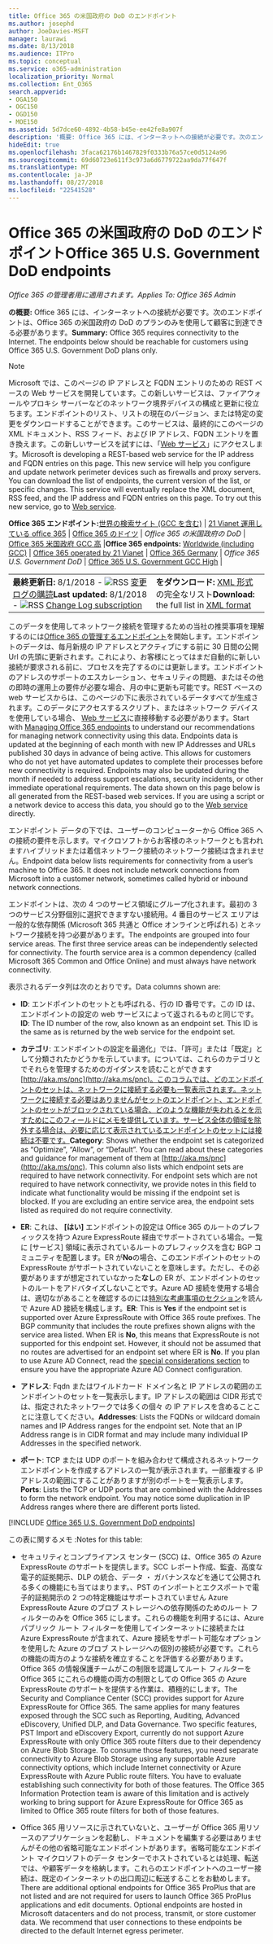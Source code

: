 ```yaml
---
title: Office 365 の米国政府の DoD のエンドポイント
ms.author: josephd
author: JoeDavies-MSFT
manager: laurawi
ms.date: 8/13/2018
ms.audience: ITPro
ms.topic: conceptual
ms.service: o365-administration
localization_priority: Normal
ms.collection: Ent_O365
search.appverid:
- OGA150
- OGC150
- OGD150
- MOE150
ms.assetid: 5d7dce60-4892-4b58-b45e-ee42fe8a907f
description: '概要: Office 365 には、インターネットへの接続が必要です。次のエンドポイントは、Office 365 の米国政府の DoD のプランのみを使用して顧客に到達できる必要があります。'
hideEdit: true
ms.openlocfilehash: 3faca62176b1467829f0333b76a57ce0d5124a96
ms.sourcegitcommit: 69d60723e611f3c973a6d6779722aa9da77f647f
ms.translationtype: MT
ms.contentlocale: ja-JP
ms.lasthandoff: 08/27/2018
ms.locfileid: "22541528"
---
```

# <a name="office-365-us-government-dod-endpoints"></a><span data-ttu-id="f00af-104">Office 365 の米国政府の DoD のエンドポイント</span><span class="sxs-lookup"><span data-stu-id="f00af-104">Office 365 U.S. Government DoD endpoints</span></span>

<span data-ttu-id="f00af-105">*Office 365 の管理者用に適用されます。*</span><span class="sxs-lookup"><span data-stu-id="f00af-105">*Applies To: Office 365 Admin*</span></span>

 <span data-ttu-id="f00af-p102">**の概要:** Office 365 には、インターネットへの接続が必要です。次のエンドポイントは、Office 365 の米国政府の DoD のプランのみを使用して顧客に到達できる必要があります。</span><span class="sxs-lookup"><span data-stu-id="f00af-p102">**Summary:** Office 365 requires connectivity to the Internet. The endpoints below should be reachable for customers using Office 365 U.S. Government DoD plans only.</span></span>
  
> [!NOTE]
> <span data-ttu-id="f00af-p103">Microsoft では、このページの IP アドレスと FQDN エントリのための REST ベースの Web サービスを開発しています。この新しいサービスは、ファイアウォールやプロキシ サーバーなどのネットワーク境界デバイスの構成と更新に役立ちます。エンドポイントのリスト、リストの現在のバージョン、または特定の変更をダウンロードすることができます。このサービスは、最終的にこのページの XML ドキュメント、RSS フィード、および IP アドレス、FQDN エントリを置き換えます。この新しいサービスを試すには、「[Web サービス](managing-office-365-endpoints.md#webservice)」にアクセスします。</span><span class="sxs-lookup"><span data-stu-id="f00af-p103">Microsoft is developing a REST-based web service for the IP address and FQDN entries on this page. This new service will help you configure and update network perimeter devices such as firewalls and proxy servers. You can download the list of endpoints, the current version of the list, or specific changes. This service will eventually replace the XML document, RSS feed, and the IP address and FQDN entries on this page. To try out this new service, go to [Web service](managing-office-365-endpoints.md#webservice).</span></span>
  
 <span data-ttu-id="f00af-113">**Office 365 エンドポイント:**[世界の検索サイト (GCC を含む)](urls-and-ip-address-ranges.md) |  [21 Vianet 運用している office 365](urls-and-ip-address-ranges-21vianet.md)  | [Office 365 のドイツ](office-365-germany-endpoints.md) | *Office 365 の米国政府の DoD* | [Office 365 米国政府 GCC 高](office-365-u-s-government-gcc-high-endpoints.md) |</span><span class="sxs-lookup"><span data-stu-id="f00af-113">**Office 365 endpoints:** [Worldwide (including GCC)](urls-and-ip-address-ranges.md) | [Office 365 operated by 21 Vianet](urls-and-ip-address-ranges-21vianet.md)  | [Office 365 Germany](office-365-germany-endpoints.md) | *Office 365 U.S. Government DoD* | [Office 365 U.S. Government GCC High](office-365-u-s-government-gcc-high-endpoints.md) |</span></span>
  
|||
|:-----|:-----|
|<span data-ttu-id="f00af-114">**最終更新日:** 8/1/2018 - ![RSS](media/5dc6bb29-25db-4f44-9580-77c735492c4b.png) [変更ログの購読](https://aka.ms/dodendpointrss)</span><span class="sxs-lookup"><span data-stu-id="f00af-114">**Last updated:** 8/1/2018 - ![RSS](media/5dc6bb29-25db-4f44-9580-77c735492c4b.png) [Change Log subscription](https://aka.ms/dodendpointrss)</span></span> <br/> |<span data-ttu-id="f00af-115">**をダウンロード:** [XML 形式](https://aka.ms/usdodendpoints)の完全なリスト</span><span class="sxs-lookup"><span data-stu-id="f00af-115">**Download:** the full list in [XML format](https://aka.ms/usdodendpoints)</span></span> <br/> |
   
 <span data-ttu-id="f00af-p104">このデータを使用してネットワーク接続を管理するための当社の推奨事項を理解するのには[Office 365 の管理するエンドポイント](managing-office-365-endpoints.md)を開始します。エンドポイントのデータは、毎月新規の IP アドレスとアクティブにする前に 30 日間の公開 Url の先頭に更新されます。これにより、お客様にとってはまだ自動的に新しい接続が要求される前に、プロセスを完了するのには更新します。エンドポイントのアドレスのサポートのエスカレーション、セキュリティの問題、またはその他の即時の運用上の要件が必要な場合、月の中に更新も可能です。REST ベースの web サービスからは、このページの下に表示されているデータすべてが生成されます。このデータにアクセスするスクリプト、またはネットワーク デバイスを使用している場合、 [Web サービス](managing-office-365-endpoints.md#webservice)に直接移動する必要があります。</span><span class="sxs-lookup"><span data-stu-id="f00af-p104">Start with [Managing Office 365 endpoints](managing-office-365-endpoints.md) to understand our recommendations for managing network connectivity using this data. Endpoints data is updated at the beginning of each month with new IP Addresses and URLs published 30 days in advance of being active. This allows for customers who do not yet have automated updates to complete their processes before new connectivity is required. Endpoints may also be updated during the month if needed to address support escalations, security incidents, or other immediate operational requirements. The data shown on this page below is all generated from the REST-based web services. If you are using a script or a network device to access this data, you should go to the [Web service](managing-office-365-endpoints.md#webservice) directly.</span></span>

<span data-ttu-id="f00af-p105">エンドポイント データの下では、ユーザーのコンピューターから Office 365 への接続の要件を示します。マイクロソフトからお客様のネットワークとも言われますハイブリッドまたは着信ネットワーク接続のネットワーク接続は含まれません。</span><span class="sxs-lookup"><span data-stu-id="f00af-p105">Endpoint data below lists requirements for connectivity from a user’s machine to Office 365. It does not include network connections from Microsoft into a customer network, sometimes called hybrid or inbound network connections.</span></span>

<span data-ttu-id="f00af-p106">エンドポイントは、次の 4 つのサービス領域にグループ化されます。最初の 3 つのサービス分野個別に選択できますない接続用。4 番目のサービス エリアは一般的な依存関係 (Microsoft 365 共通と Office オンラインと呼ばれる) とネットワーク接続を持つ必要があります。</span><span class="sxs-lookup"><span data-stu-id="f00af-p106">The endpoints are grouped into four service areas. The first three service areas can be independently selected for connectivity. The fourth service area is a common dependency (called Microsoft 365 Common and Office Online) and must always have network connectivity.</span></span>

<span data-ttu-id="f00af-127">表示されるデータ列は次のとおりです。</span><span class="sxs-lookup"><span data-stu-id="f00af-127">Data columns shown are:</span></span>

- <span data-ttu-id="f00af-p107">**ID**: エンドポイントのセットとも呼ばれる、行の ID 番号です。この ID は、エンドポイントの設定の web サービスによって返されるものと同じです。</span><span class="sxs-lookup"><span data-stu-id="f00af-p107">**ID**: The ID number of the row, also known as an endpoint set. This ID is the same as is returned by the web service for the endpoint set.</span></span>

- <span data-ttu-id="f00af-p108">**カテゴリ**: エンドポイントの設定を最適化」では、「許可」または「既定」として分類されたかどうかを示しています。については、これらのカテゴリとでそれらを管理するためのガイダンスを読むことができます[http://aka.ms/pnc](http://aka.ms/pnc)。このコラムでは、どのエンドポイントのセットは、ネットワークに接続する必要も一覧表示されます。ネットワークに接続する必要はありませんがセットのエンドポイント、エンドポイントのセットがブロックされている場合、どのような機能が失われるとを示すためにこのフィールドにメモを提供しています。サービス全体の領域を除外する場合は、必要に応じて表示されているエンドポイントのセットには接続は不要です。</span><span class="sxs-lookup"><span data-stu-id="f00af-p108">**Category**: Shows whether the endpoint set is categorized as “Optimize”, “Allow”, or “Default”. You can read about these categories and guidance for management of them at [http://aka.ms/pnc](http://aka.ms/pnc). This column also lists which endpoint sets are required to have network connectivity. For endpoint sets which are not required to have network connectivity, we provide notes in this field to indicate what functionality would be missing if the endpoint set is blocked. If you are excluding an entire service area, the endpoint sets listed as required do not require connectivity.</span></span>

- <span data-ttu-id="f00af-p109">**ER**: これは、 **[はい]** エンドポイントの設定は Office 365 のルートのプレフィックスを持つ Azure ExpressRoute 経由でサポートされている場合。一覧に [サービス] 領域に表示されているルートのプレフィックスを含む BGP コミュニティを配置します。ER が**No**の場合、このエンドポイントのセットの ExpressRoute がサポートされていないことを意味します。ただし、その必要がありますが想定されていなかった**なし**の ER が、エンドポイントのセットのルートをアドバタイズしないことです。Azure AD 接続を使用する場合は、適切ながあることを確認するのには[特別な考慮事項のセクション](https://docs.microsoft.com/azure/active-directory/connect/active-directory-AADconnect-instances#microsoft-azure-government-cloud)を読んで Azure AD 接続を構成します。</span><span class="sxs-lookup"><span data-stu-id="f00af-p109">**ER**: This is **Yes** if the endpoint set is supported over Azure ExpressRoute with Office 365 route prefixes. The BGP community that includes the route prefixes shown aligns with the service area listed. When ER is **No**, this means that ExpressRoute is not supported for this endpoint set. However, it should not be assumed that no routes are advertised for an endpoint set where ER is **No**. If you plan to use Azure AD Connect, read the [special considerations section](https://docs.microsoft.com/azure/active-directory/connect/active-directory-AADconnect-instances#microsoft-azure-government-cloud) to ensure you have the appropriate Azure AD Connect configuration.</span></span>

- <span data-ttu-id="f00af-p110">**アドレス**: Fqdn またはワイルドカード ドメイン名と IP アドレスの範囲のエンドポイントのセットを一覧表示します。IP アドレスの範囲は CIDR 形式では、指定されたネットワークでは多くの個々 の IP アドレスを含めることことに注意してください。</span><span class="sxs-lookup"><span data-stu-id="f00af-p110">**Addresses**: Lists the FQDNs or wildcard domain names and IP Address ranges for the endpoint set. Note that an IP Address range is in CIDR format and may include many individual IP Addresses in the specified network.</span></span>
 
- <span data-ttu-id="f00af-p111">**ポート**: TCP または UDP のポートを組み合わせて構成されるネットワーク エンドポイントを作成するアドレスの一覧が表示されます。一部重複する IP アドレスの範囲にすることがありますが別のポートを一覧表示します。</span><span class="sxs-lookup"><span data-stu-id="f00af-p111">**Ports**: Lists the TCP or UDP ports that are combined with the Addresses to form the network endpoint. You may notice some duplication in IP Address ranges where there are different ports listed.</span></span>
 
[!INCLUDE [Office 365 U.S. Government DoD endpoints](./includes/office-365-u.s.-government-dod-endpoints.md)]
  
<span data-ttu-id="f00af-144">この表に関するメモ :</span><span class="sxs-lookup"><span data-stu-id="f00af-144">Notes for this table:</span></span>

- <span data-ttu-id="f00af-p112">セキュリティとコンプライアンス センター (SCC) は、Office 365 の Azure ExpressRoute のサポートを提供します。SCC レポート作成、監査、高度な電子的証拠開示、DLP の統合、データ ・ ガバナンスなどを通じて公開される多くの機能にも当てはまります。、PST のインポートとエクスポートで電子的証拠開示の 2 つの特定機能はサポートされていません Azure ExpressRoute Azure のブロブ ストレージへの依存関係のためのルート フィルターのみを Office 365 にします。これらの機能を利用するには、Azure パブリック ルート フィルターを使用してインターネットに接続または Azure ExpressRoute が含まれて、Azure 接続をサポート可能なオプションを使用した Azure のブロブ ストレージへの個別の接続が必要です。これらの機能の両方のような接続を確立することを評価する必要があります。Office 365 の情報保護チームがこの制限を認識してルート フィルターを Office 365 にこれらの機能の両方の制限としての Office 365 の Azure ExpressRoute のサポートを提供する作業は、積極的にします。</span><span class="sxs-lookup"><span data-stu-id="f00af-p112">The Security and Compliance Center (SCC) provides support for Azure ExpressRoute for Office 365. The same applies for many features exposed through the SCC such as Reporting, Auditing, Advanced eDiscovery, Unified DLP, and Data Governance. Two specific features, PST Import and eDiscovery Export, currently do not support Azure ExpressRoute with only Office 365 route filters due to their dependency on Azure Blob Storage. To consume those features, you need separate connectivity to Azure Blob Storage using any supportable Azure connectivity options, which include Internet connectivity or Azure ExpressRoute with Azure Public route filters. You have to evaluate establishing such connectivity for both of those features. The Office 365 Information Protection team is aware of this limitation and is actively working to bring support for Azure ExpressRoute for Office 365 as limited to Office 365 route filters for both of those features.</span></span>

- <span data-ttu-id="f00af-p113">Office 365 用リソースに示されていないと、ユーザーが Office 365 用リソースのアプリケーションを起動し、ドキュメントを編集する必要はありませんがその他の省略可能なエンドポイントがあります。省略可能なエンドポイント マイクロソフトのデータ センターでホストされているとは処理、転送では、や顧客データを格納します。これらのエンドポイントへのユーザー接続は、既定のインターネットの出口周辺に転送することをお勧めします。</span><span class="sxs-lookup"><span data-stu-id="f00af-p113">There are additional optional endpoints for Office 365 ProPlus that are not listed and are not required for users to launch Office 365 ProPlus applications and edit documents. Optional endpoints are hosted in Microsoft datacenters and do not process, transmit, or store customer data. We recommend that user connections to these endpoints be directed to the default Internet egress perimeter.</span></span>
